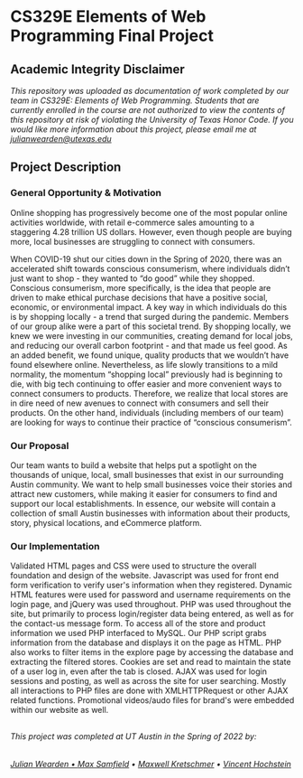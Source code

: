 # CS329E Elements of Web Programming Final Project

## Academic Integrity Disclaimer

*This repository was uploaded as documentation of work completed by our team in CS329E: Elements of Web Programming. Students that are currently enrolled in the course are not authorized to view the contents of this repository at risk of violating the University of Texas Honor Code. If you would like more information about this project, please email me at julianwearden@utexas.edu*

## Project Description

### General Opportunity & Motivation
 Online shopping has progressively become one of the most popular online activities worldwide, with retail e-commerce sales amounting to a staggering 4.28 trillion US dollars. However, even though people are buying more, local businesses are struggling to connect with consumers. 

 When COVID-19 shut our cities down in the Spring of 2020, there was an accelerated shift towards conscious consumerism, where individuals didn’t just want to shop - they wanted to “do good” while they shopped. Conscious consumerism, more specifically, is the idea that people are driven to make ethical purchase decisions that have a positive social, economic, or environmental impact. A key way in which individuals do this is by shopping locally - a trend that surged during the pandemic. Members of our group alike were a part of this societal trend. By shopping locally, we knew we were investing in our communities, creating demand for local jobs, and reducing our overall carbon footprint - and that made us feel good. As an added benefit, we found unique, quality products that we wouldn’t have found elsewhere online. Nevertheless, as life slowly transitions to a mild normality, the momentum “shopping local” previously had is beginning to die, with big tech continuing to offer easier and more convenient ways to connect consumers to products. Therefore, we realize that local stores are in dire need of new avenues to connect with consumers and sell their products. On the other hand, individuals (including members of our team) are looking for ways to continue their practice of “conscious consumerism”.

### Our Proposal
Our team wants to build a website that helps put a spotlight on the thousands of unique, local, small businesses that exist in our surrounding Austin community. We want to help small businesses voice their stories and attract new customers, while making it easier for consumers to find and support our local establishments. In essence, our website will contain a collection of small Austin businesses with information about their products, story, physical locations, and eCommerce platform.

### Our Implementation 
Validated HTML pages and CSS were used to structure the overall foundation and design of the website. Javascript was used for front end form verification to verify user's information when they registered. Dynamic HTML features were used for password and username requirements on the login page, and jQuery was used throughout. PHP was used throughout the site, but primarily to process login/register data being entered, as well as for the contact-us message form. To access all of the store and product information we used PHP interfaced to MySQL. Our PHP script grabs information from the database and displays it on the page as HTML. PHP also works to filter items in the explore page by accessing the database and extracting the filtered stores. Cookies are set and read to maintain the state of a user log in, even after the tab is closed. AJAX was used for login sessions and posting, as well as across the site for user searching. Mostly all interactions to PHP files are done with XMLHTTPRequest or other AJAX related functions. Promotional videos/audo files for brand's were embedded within our website as well.


##
###### This project was completed at UT Austin in the Spring of 2022 by: 
###### <a href="mailto:julianwearden@utexas.edu">Julian Wearden • <a href="mailto:JoeySamfield@gmail.com">Max Samfield</a> • <a href="mailto:maxwellkret@gmail.com">Maxwell Kretschmer</a> • <a href="mailto:vlh546@utexas.edu">Vincent Hochstein</a>

